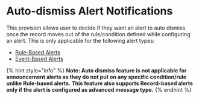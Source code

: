 # Auto-dismiss Alert Notifications

This provision allows user to decide if they want an alert to auto dismiss once the record moves out of the rule/condition defined while configuring an alert. This is only applicable for the following alert types:

* [Rule-Based Alerts](https://docs.inogic.com/alerts4dynamics/configuration/automation/rule-based-alert)
* [Event-Based Alerts](https://docs.inogic.com/alerts4dynamics/configuration/automation/event-based-alert)

{% hint style="info" %}
**Note: Auto dismiss feature is not applicable for announcement alerts as they do not put on any specific condition/rule unlike Rule-based alerts. This feature also supports Record-based alerts only if the alert is configured as advanced message type.**
{% endhint %}
